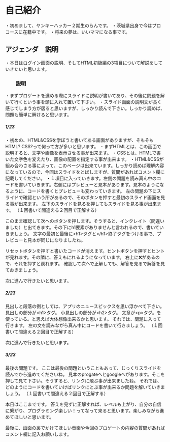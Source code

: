 # 自己紹介
・初めまして、ヤンキーハッカー２期生のらんです。
・茨城県出身で今はプロコースに在籍中です。
・将来の夢は、いいママになる事です。
## アジェンダ　説明
・本日はログイン画面の説明、そしてHTML初級編の3項目について解説をしていきたいと思います。
### 　　説明
・まずプロゲートを進める際にスライドに説明が書いてあり、その後に問題を解いて行くという事を頭に入れて置いて下さい。
・スライド画面の説明文が長く感じてしまう方が居ると思いますが、しっかり読んで下さい。しっかり読めば、問題も簡単に解けると思います。
##### 1/23
・初めの、HTML&CSSを学ぼうと書いてある画面がありますが、そもそもHTML? CSS?って何って方が多いと思います。
・まずHTMLとは、この画面で説明すると、文字や画像を表示させる事が出来ます。
・CSSとは、HTMLで書いた文字色を変えたり、画像の配置を指定する事が出来ます。
・HTML&CSSが組み合わさる事によって、このページは出来ています。しっかり読めば理解内容になっているので、今回はスライドをとばしますが、質問があればコメント欄に記載してください。
・１項目に入っていきます。左側の問題を読み真ん中のコードを書いていきます。右側にはプレビューと見本があります。見本のようになるように、コードを書くとプレビューも変わっていきます。
左の問題の下にスライドで確認という所があるので、そのボタンを押すと最初のスライド画面を見る事が出来ます。
左下のスライドを見るを押してもスライドを見る事が出来ます。
（１回書いて間違える２回目で正解する）

このまま確認して次へのボタンを押します。そうすると、インクレイト（間違いました）と出てきます。その下にh1要素がありませんと言われるので、書いていきましょう。
文字の最初と最後に\<h1>タグと\</h1>終了タグをつける事で、プレビューと見本が同じになりましたね。

リセットボタンを押すと書いたコードが消えます。ヒントボタンを押すとヒントが見れます。その隣に、答えもにれるようになっています。
右上に❌があるので、それを押すと戻れます。
確認して次へで正解しても、解答を見るで解答を見ておきましょう。

次に進んで行きたいと思います。


##### 2/23
見出しと段落の例としては、アプリのニュースピックスを思い浮かべて下さい。
見出しの部分が\<h1>タグ。
小見出しの部分が\<h2>タグ。
文章が\<p>タグ。を使っている。と思えば大体想像出来るかと思います。
それでは、問題に入って行きます。
左の文を読みながら真ん中にコードを書いて行きましょう。
（１回書いて間違える２回目で正解する）
  
 次に進んで行きたいと思います。
 
 
##### 3/23
最後の問題です。
ここは最後の問題ということもあって、じっくりスライドを読んでから進めてくださいね。
見本のprogateへとgoogleへがあります。そこを押して見て下さい。そうすると、リンクに飛ぶ事が出来ましたね。
それでは、どのようにコードを書いていけばリンクにとぶ事が出来るか問題を解いていきましょう。
（１回書いて間違える２回目で正解する）



本日はここまでです。
答えを見ずに正解すれば、レベルも上がり、自分の自信に繋がり、プログラミング楽しい！ってなって来ると思います。楽しみながら進めてほしいと思います。

最後に、画面の裏でかけてほしい音楽や今回のプロゲートの内容の質問があればコメント欄に記入お願いします。
